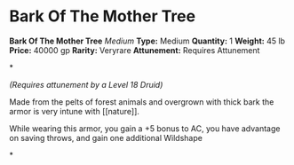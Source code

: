 # Bark Of The Mother Tree

**Bark Of The Mother Tree**
_Medium_
**Type:** Medium
**Quantity:** 1
**Weight:** 45 lb
**Price:** 40000 gp
**Rarity:** Veryrare
**Attunement:** Requires Attunement

*<div class="item-attunement"><i>(Requires attunement by a Level 18 Druid)</i><p>Made from the pelts of forest animals and overgrown with thick bark the armor is very intune with [[nature]]. 

While wearing this armor, you gain a +5 bonus to AC, you have advantage on saving throws, and gain one additional Wildshape</p>*